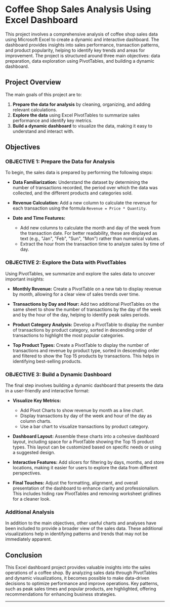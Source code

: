 # Coffee Shop Sales Analysis Using Excel Dashboard

This project involves a comprehensive analysis of coffee shop sales data using Microsoft Excel to create a dynamic and interactive dashboard. The dashboard provides insights into sales performance, transaction patterns, and product popularity, helping to identify key trends and areas for improvement. The project is structured around three main objectives: data preparation, data exploration using PivotTables, and building a dynamic dashboard.

## Project Overview

The main goals of this project are to:

1. **Prepare the data for analysis** by cleaning, organizing, and adding relevant calculations.
2. **Explore the data** using Excel PivotTables to summarize sales performance and identify key metrics.
3. **Build a dynamic dashboard** to visualize the data, making it easy to understand and interact with.

## Objectives

### OBJECTIVE 1: Prepare the Data for Analysis

To begin, the sales data is prepared by performing the following steps:

- **Data Familiarization:** Understand the dataset by determining the number of transactions recorded, the period over which the data was collected, and the different products and categories sold.
  
- **Revenue Calculation:** Add a new column to calculate the revenue for each transaction using the formula `Revenue = Price * Quantity`.
  
- **Date and Time Features:** 
  - Add new columns to calculate the month and day of the week from the transaction date. For better readability, these are displayed as text (e.g., "Jan", "Feb", "Sun", "Mon") rather than numerical values.
  - Extract the hour from the transaction time to analyze sales by time of day.

### OBJECTIVE 2: Explore the Data with PivotTables

Using PivotTables, we summarize and explore the sales data to uncover important insights:

- **Monthly Revenue:** Create a PivotTable on a new tab to display revenue by month, allowing for a clear view of sales trends over time.
  
- **Transactions by Day and Hour:** Add two additional PivotTables on the same sheet to show the number of transactions by the day of the week and by the hour of the day, helping to identify peak sales periods.
  
- **Product Category Analysis:** Develop a PivotTable to display the number of transactions by product category, sorted in descending order of transactions to highlight the most popular categories.
  
- **Top Product Types:** Create a PivotTable to display the number of transactions and revenue by product type, sorted in descending order and filtered to show the Top 15 products by transactions. This helps in identifying best-selling products.

### OBJECTIVE 3: Build a Dynamic Dashboard

The final step involves building a dynamic dashboard that presents the data in a user-friendly and interactive format:

- **Visualize Key Metrics:** 
  - Add Pivot Charts to show revenue by month as a line chart.
  - Display transactions by day of the week and hour of the day as column charts.
  - Use a bar chart to visualize transactions by product category.
  
- **Dashboard Layout:** Assemble these charts into a cohesive dashboard layout, including space for a PivotTable showing the Top 15 product types. This layout can be customized based on specific needs or using a suggested design.
  
- **Interactive Features:** Add slicers for filtering by days, months, and store locations, making it easier for users to explore the data from different perspectives.
  
- **Final Touches:** Adjust the formatting, alignment, and overall presentation of the dashboard to enhance clarity and professionalism. This includes hiding raw PivotTables and removing worksheet gridlines for a cleaner look.

### Additional Analysis

In addition to the main objectives, other useful charts and analyses have been included to provide a broader view of the sales data. These additional visualizations help in identifying patterns and trends that may not be immediately apparent.

## Conclusion

This Excel dashboard project provides valuable insights into the sales operations of a coffee shop. By analyzing sales data through PivotTables and dynamic visualizations, it becomes possible to make data-driven decisions to optimize performance and improve operations. Key patterns, such as peak sales times and popular products, are highlighted, offering recommendations for enhancing business strategies.

---

